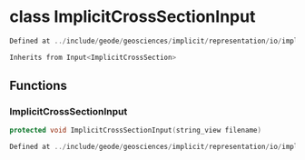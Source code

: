 # class ImplicitCrossSectionInput

```cpp
Defined at ../include/geode/geosciences/implicit/representation/io/implicit_cross_section_input.h#46
```

```cpp
Inherits from Input<ImplicitCrossSection>
```



## Functions

### ImplicitCrossSectionInput

```cpp
protected void ImplicitCrossSectionInput(string_view filename)
```

```cpp
Defined at ../include/geode/geosciences/implicit/representation/io/implicit_cross_section_input.h#54
```




